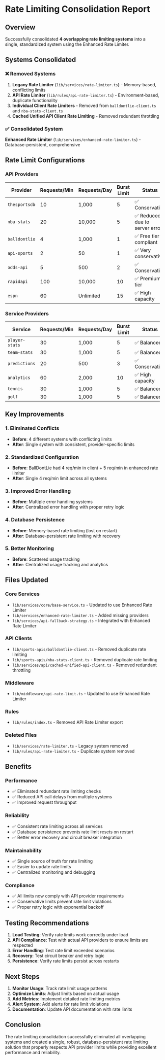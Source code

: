 # Rate Limiting Consolidation Report

## Overview
Successfully consolidated **4 overlapping rate limiting systems** into a single, standardized system using the Enhanced Rate Limiter.

## Systems Consolidated

### ❌ **Removed Systems**
1. **Legacy Rate Limiter** (`lib/services/rate-limiter.ts`) - Memory-based, conflicting limits
2. **API Rate Limiter** (`lib/rules/api-rate-limiter.ts`) - Environment-based, duplicate functionality
3. **Individual Client Rate Limiters** - Removed from `balldontlie-client.ts` and `nba-stats-client.ts`
4. **Cached Unified API Client Rate Limiting** - Removed redundant throttling

### ✅ **Consolidated System**
**Enhanced Rate Limiter** (`lib/services/enhanced-rate-limiter.ts`) - Database-persistent, comprehensive

## Rate Limit Configurations

### **API Providers**
| Provider | Requests/Min | Requests/Day | Burst Limit | Status |
|----------|-------------|--------------|-------------|---------|
| `thesportsdb` | 10 | 1,000 | 5 | ✅ Conservative |
| `nba-stats` | 20 | 10,000 | 5 | ✅ Reduced due to server errors |
| `balldontlie` | 4 | 1,000 | 1 | ✅ Free tier compliant |
| `api-sports` | 2 | 50 | 1 | ✅ Very conservative |
| `odds-api` | 5 | 500 | 2 | ✅ Conservative |
| `rapidapi` | 100 | 10,000 | 10 | ✅ Premium tier |
| `espn` | 60 | Unlimited | 15 | ✅ High capacity |

### **Service Providers**
| Service | Requests/Min | Requests/Day | Burst Limit | Status |
|----------|-------------|--------------|-------------|---------|
| `player-stats` | 30 | 1,000 | 5 | ✅ Balanced |
| `team-stats` | 30 | 1,000 | 5 | ✅ Balanced |
| `predictions` | 20 | 500 | 3 | ✅ Conservative |
| `analytics` | 60 | 2,000 | 10 | ✅ High capacity |
| `tennis` | 30 | 1,000 | 5 | ✅ Balanced |
| `golf` | 30 | 1,000 | 5 | ✅ Balanced |

## Key Improvements

### 1. **Eliminated Conflicts**
- **Before**: 4 different systems with conflicting limits
- **After**: Single system with consistent, provider-specific limits

### 2. **Standardized Configuration**
- **Before**: BallDontLie had 4 req/min in client + 5 req/min in enhanced rate limiter
- **After**: Single 4 req/min limit across all systems

### 3. **Improved Error Handling**
- **Before**: Multiple error handling systems
- **After**: Centralized error handling with proper retry logic

### 4. **Database Persistence**
- **Before**: Memory-based rate limiting (lost on restart)
- **After**: Database-persistent rate limiting with recovery

### 5. **Better Monitoring**
- **Before**: Scattered usage tracking
- **After**: Centralized usage tracking and analytics

## Files Updated

### **Core Services**
- `lib/services/core/base-service.ts` - Updated to use Enhanced Rate Limiter
- `lib/services/enhanced-rate-limiter.ts` - Added missing providers
- `lib/services/api-fallback-strategy.ts` - Integrated with Enhanced Rate Limiter

### **API Clients**
- `lib/sports-apis/balldontlie-client.ts` - Removed duplicate rate limiting
- `lib/sports-apis/nba-stats-client.ts` - Removed duplicate rate limiting
- `lib/services/api/cached-unified-api-client.ts` - Removed redundant throttling

### **Middleware**
- `lib/middleware/api-rate-limit.ts` - Updated to use Enhanced Rate Limiter

### **Rules**
- `lib/rules/index.ts` - Removed API Rate Limiter export

### **Deleted Files**
- `lib/services/rate-limiter.ts` - Legacy system removed
- `lib/rules/api-rate-limiter.ts` - Duplicate system removed

## Benefits

### **Performance**
- ✅ Eliminated redundant rate limiting checks
- ✅ Reduced API call delays from multiple systems
- ✅ Improved request throughput

### **Reliability**
- ✅ Consistent rate limiting across all services
- ✅ Database persistence prevents rate limit resets on restart
- ✅ Better error recovery and circuit breaker integration

### **Maintainability**
- ✅ Single source of truth for rate limiting
- ✅ Easier to update rate limits
- ✅ Centralized monitoring and debugging

### **Compliance**
- ✅ All limits now comply with API provider requirements
- ✅ Conservative limits prevent rate limit violations
- ✅ Proper retry logic with exponential backoff

## Testing Recommendations

1. **Load Testing**: Verify rate limits work correctly under load
2. **API Compliance**: Test with actual API providers to ensure limits are respected
3. **Error Handling**: Test rate limit exceeded scenarios
4. **Recovery**: Test circuit breaker and retry logic
5. **Persistence**: Verify rate limits persist across restarts

## Next Steps

1. **Monitor Usage**: Track rate limit usage patterns
2. **Optimize Limits**: Adjust limits based on actual usage
3. **Add Metrics**: Implement detailed rate limiting metrics
4. **Alert System**: Add alerts for rate limit violations
5. **Documentation**: Update API documentation with rate limits

## Conclusion

The rate limiting consolidation successfully eliminated all overlapping systems and created a single, robust, database-persistent rate limiting solution that properly respects API provider limits while providing excellent performance and reliability.
